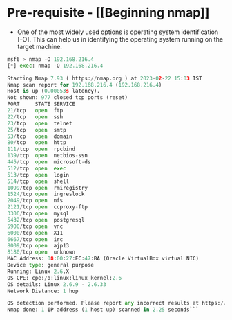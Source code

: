 # Pre-requisite - [[Beginning nmap]]
- One of the most widely used options is operating system identification [-O]. This can help us in identifying the operating system running on the target machine.
```python
msf6 > nmap -O 192.168.216.4
[*] exec: nmap -O 192.168.216.4

Starting Nmap 7.93 ( https://nmap.org ) at 2023-02-22 15:03 IST
Nmap scan report for 192.168.216.4 (192.168.216.4)
Host is up (0.00053s latency).
Not shown: 977 closed tcp ports (reset)
PORT     STATE SERVICE
21/tcp   open  ftp
22/tcp   open  ssh
23/tcp   open  telnet
25/tcp   open  smtp
53/tcp   open  domain
80/tcp   open  http
111/tcp  open  rpcbind
139/tcp  open  netbios-ssn
445/tcp  open  microsoft-ds
512/tcp  open  exec
513/tcp  open  login
514/tcp  open  shell
1099/tcp open  rmiregistry
1524/tcp open  ingreslock
2049/tcp open  nfs
2121/tcp open  ccproxy-ftp
3306/tcp open  mysql
5432/tcp open  postgresql
5900/tcp open  vnc
6000/tcp open  X11
6667/tcp open  irc
8009/tcp open  ajp13
8180/tcp open  unknown
MAC Address: 08:00:27:EC:47:BA (Oracle VirtualBox virtual NIC)
Device type: general purpose
Running: Linux 2.6.X
OS CPE: cpe:/o:linux:linux_kernel:2.6
OS details: Linux 2.6.9 - 2.6.33
Network Distance: 1 hop

OS detection performed. Please report any incorrect results at https://nmap.org/submit/ .
Nmap done: 1 IP address (1 host up) scanned in 2.25 seconds```